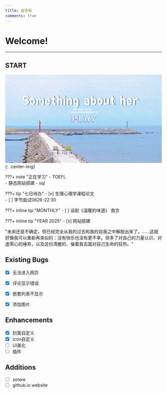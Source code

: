 ```yaml
---
title: 留言板
comments: true
---
```


# Welcome! 
---

## START
![](coverfig.jpg){: .center-img}

???+ note "正在学习"
    - TOEFL   
    - 静态网站搭建
    - sql

???+ tip "七日待办" 
    - [x] 生理心理学课程论文<br>
    - [ ] 字节面试0626-22:30

???+ inline tip "MONTHLY"
    - [ ] 话剧《温暖的味道》 南京
    
???+ inline tip "YEAR 2025"
    - [x] 网站搭建

"未来还是不确定，但已经完全从我的过去和我的自我之中解脱出来了。……这就好像我可以重新再来似的：没有快乐也没有更不幸。但多了对自己的力量认识、对虚荣心的唾弃，以及这份清醒的、催着我去面对自己生命的狂热。"

## Existing Bugs
- [x] 无法进入网页
- [x] 评论显示错误
- [x] 嵌套列表不显示
- [x] 添加图片
  

## Enhancements
- [x] 封面自定义
- [x] icon自定义
- [ ] UI美化
- [ ] 插件

## Additions
- [ ] zotere
- [ ] github.io website
